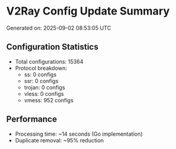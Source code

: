 # V2Ray Config Update Summary
Generated on: 2025-09-02 08:53:05 UTC

## Configuration Statistics
- Total configurations: 15364
- Protocol breakdown:
  - ss: 0 configs
  - ssr: 0 configs
  - trojan: 0 configs
  - vless: 0 configs
  - vmess: 952 configs

## Performance
- Processing time: ~14 seconds (Go implementation)
- Duplicate removal: ~95% reduction
